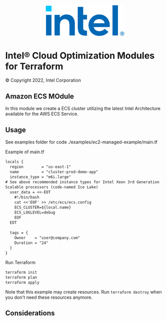 

<p align="center">
  <img src="./images/logo-classicblue-800px.png" alt="Intel Logo" width="250"/>
</p>

# Intel® Cloud Optimization Modules for Terraform

© Copyright 2022, Intel Corporation

## Amazon ECS MOdule
In this module we create a ECS cluster utilizing the latest Intel Architecture available for the AWS ECS Service.  

## Usage

See examples folder for code ./examples/ec2-managed-example/main.tf

Example of main.tf

```hcl
locals {
  region        = "us-east-1"
  name          = "cluster-prod-demo-app"
  instance_type = "m6i.large"
# See above recommended instance types for Intel Xeon 3rd Generation Scalable processors (code-named Ice Lake)
  user_data = <<-EOT
    #!/bin/bash
    cat <<'EOF' >> /etc/ecs/ecs.config
    ECS_CLUSTER=${local.name}
    ECS_LOGLEVEL=debug
    EOF
  EOT

  tags = {
    Owner    = "user@company.com"
    Duration = "24"
  }
}
```

Run Terraform

```hcl
terraform init  
terraform plan
terraform apply

```

Note that this example may create resources. Run `terraform destroy` when you don't need these resources anymore.

## Considerations  